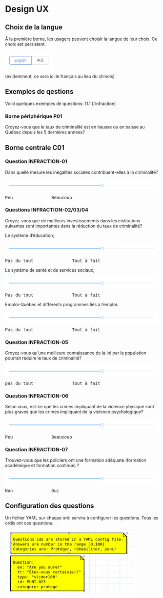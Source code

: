 # Design UX

## Choix de la langue

À la première borne, les usagers peuvent choisir la langue de leur choix. Ce choix est persistent.

![Slider](images/language-switcher.png)

(évidemment, ce sera ici le français au lieu du chinois)

## Exemples de qestions

Voici quelques exemples de questions: (1.1 L’infraction)

### Borne périphérique P01

Croyez-vous que le taux de criminalité est en hausse ou en baisse au Québec depuis les 5 dernières années?

## Borne centrale C01

### Question INFRACTION-01

Dans quelle mesure les inégalités sociales contribuent-elles à la criminalité?

![Slider](images/slider-horizontal.png)

<pre>
Peu &nbsp; &nbsp; &nbsp; &nbsp; &nbsp; &nbsp; &nbsp; Beaucoup
</pre>

### Questions INFRACTION-02/03/04
Croyez-vous que de meilleurs investissements dans les institutions suivantes sont importantes dans la réduction du taux de criminalité?

Le système d’éducation;

![Slider](images/slider-horizontal.png)

<pre>
Pas du tout &nbsp; &nbsp; &nbsp; &nbsp; &nbsp; &nbsp; &nbsp; Tout à fait
</pre>

Le système de santé et de services sociaux;

![Slider](images/slider-horizontal.png)

<pre>
Pas du tout &nbsp; &nbsp; &nbsp; &nbsp; &nbsp; &nbsp; &nbsp; Tout à fait
</pre>

Emploi-Québec et différents programmes liés à l’emploi.

![Slider](images/slider-horizontal.png)

<pre>
Pas du tout &nbsp; &nbsp; &nbsp; &nbsp; &nbsp; &nbsp; &nbsp; Tout à fait
</pre>

### Question INFRACTION-05

Croyez-vous qu’une meilleure connaissance de la loi par la population pourrait réduire le taux de criminalité?

![Slider](images/slider-horizontal.png)

<pre>
pas du tout &nbsp; &nbsp; &nbsp; &nbsp; &nbsp; &nbsp; &nbsp; Tout à fait
</pre>

### Question INFRACTION-06

Selon vous, est-ce que les crimes impliquant de la violence physique sont plus graves que les crimes impliquant de la violence psychologique?

![Slider](images/slider-horizontal.png)

<pre>
Peu &nbsp; &nbsp; &nbsp; &nbsp; &nbsp; &nbsp; &nbsp; Beaucoup
</pre>

### Question INFRACTION-07

Trouvez-vous que les policiers ont une formation adéquate (formation académique et formation continue) ?

![Slider](images/slider-horizontal.png)

<pre>
Non &nbsp; &nbsp; &nbsp; &nbsp; &nbsp; &nbsp; &nbsp; Oui
</pre>

## Configuration des questions

Un fichier YAML sur chaque ordi servira à configurer les questions. Tous les ordis ont ces questions.

![Slider](images/yaml-config.png)